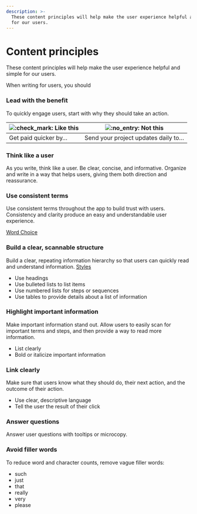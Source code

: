 ```yaml
---
description: >-
  These content principles will help make the user experience helpful and simple
  for our users.
---
```


# Content principles

These content principles will help make the user experience helpful and simple for our users.

When writing for users, you should



### Lead with the benefit <a href="#lead-with-the-benefit" id="lead-with-the-benefit"></a>

To quickly engage users, start with why they should take an action.

| ![:check\_mark:](https://pf-emoji-service--cdn.us-east-1.prod.public.atl-paas.net/atlassian/check\_mark\_32.png) **Like this** | ![:no\_entry:](https://pf-emoji-service--cdn.us-east-1.prod.public.atl-paas.net/standard/a51a7674-8d5d-4495-a2d2-a67c090f5c3b/32x32/26d4.png) **Not this** |
| ------------------------------------------------------------------------------------------------------------------------------ | ---------------------------------------------------------------------------------------------------------------------------------------------------------- |
| Get paid quicker by…                                                                                                           | Send your project updates daily to…                                                                                                                        |

### Think like a user <a href="#think-like-a-user" id="think-like-a-user"></a>

As you write, think like a user. Be clear, concise, and informative. Organize and write in a way that helps users, giving them both direction and reassurance.&#x20;

### Use consistent terms <a href="#use-consistent-terms" id="use-consistent-terms"></a>

Use consistent terms throughout the app to build trust with users. Consistency and clarity produce an easy and understandable user experience.

[Word Choice](https://anniewood.atlassian.net/wiki/spaces/SG/pages/1474561)

### Build a clear, scannable structure <a href="#build-a-clear-scannable-structure" id="build-a-clear-scannable-structure"></a>

Build a clear, repeating information hierarchy so that users can quickly read and understand information. [Styles](styles/)

* Use headings
* Use bulleted lists to list items
* Use numbered lists for steps or sequences
* Use tables to provide details about a list of information

### Highlight important information <a href="#highlight-important-information" id="highlight-important-information"></a>

Make important information stand out. Allow users to easily scan for important terms and steps, and then provide a way to read more information.

* List clearly
* Bold or italicize important information

### Link clearly <a href="#link-clearly" id="link-clearly"></a>

Make sure that users know what they should do, their next action, and the outcome of their action.

* Use clear, descriptive language
* Tell the user the result of their click

### Answer questions <a href="#answer-questions" id="answer-questions"></a>

Answer user questions with tooltips or microcopy.

### Avoid filler words <a href="#avoid-filler-words" id="avoid-filler-words"></a>

To reduce word and character counts, remove vague filler words:&#x20;

* such
* just
* that&#x20;
* really&#x20;
* very&#x20;
* please
